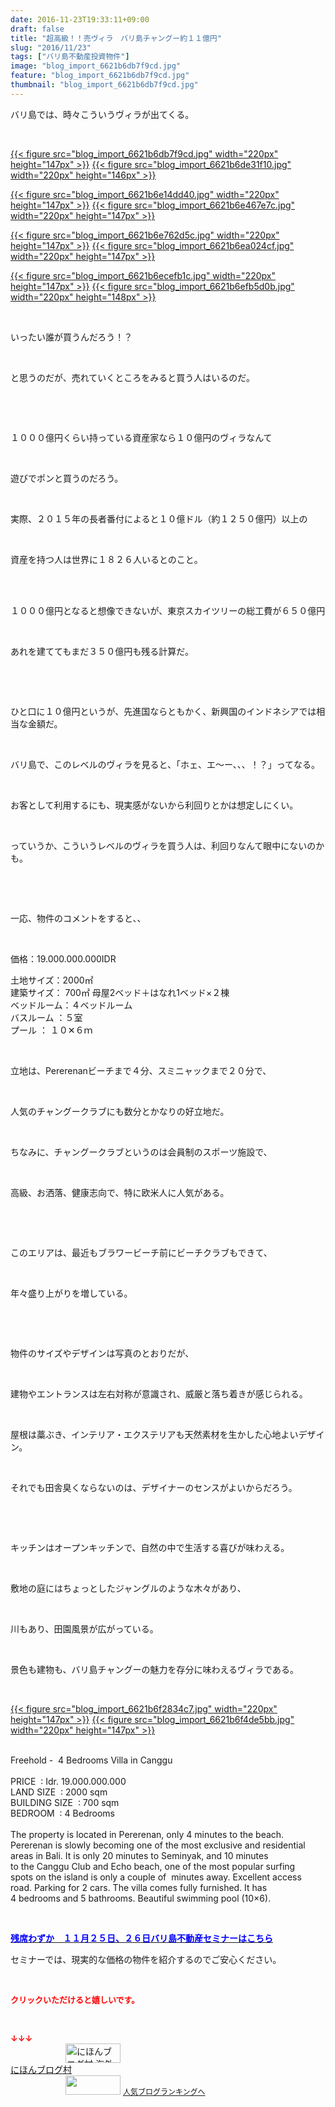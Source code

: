 ```yaml
---
date: 2016-11-23T19:33:11+09:00
draft: false
title: "超高級！！売ヴィラ　バリ島チャングー約１１億円"
slug: "2016/11/23"
tags: ["バリ島不動産投資物件"]
image: "blog_import_6621b6db7f9cd.jpg"
feature: "blog_import_6621b6db7f9cd.jpg"
thumbnail: "blog_import_6621b6db7f9cd.jpg"
---
```

<p>バリ島では、時々こういうヴィラが出てくる。</p><p> </p><p><a href="blog_import_6621b6dc95650.jpg">{{< figure src="blog_import_6621b6db7f9cd.jpg" width="220px" height="147px" >}}</a> <a href="blog_import_6621b6df9d091.jpg">{{< figure src="blog_import_6621b6de31f10.jpg" width="220px" height="146px" >}}</a></p><p><a href="blog_import_6621b6e264f82.jpg">{{< figure src="blog_import_6621b6e14dd40.jpg" width="220px" height="147px" >}}</a> <a href="blog_import_6621b6e57d506.jpg">{{< figure src="blog_import_6621b6e467e7c.jpg" width="220px" height="147px" >}}</a></p><p><a href="blog_import_6621b6e879790.jpg">{{< figure src="blog_import_6621b6e762d5c.jpg" width="220px" height="147px" >}}</a> <a href="blog_import_6621b6eb3d975.jpg">{{< figure src="blog_import_6621b6ea024cf.jpg" width="220px" height="147px" >}}</a></p><p><a href="blog_import_6621b6ee107de.jpg">{{< figure src="blog_import_6621b6ecefb1c.jpg" width="220px" height="147px" >}}</a> <a href="blog_import_6621b6f0cbf83.jpg">{{< figure src="blog_import_6621b6efb5d0b.jpg" width="220px" height="148px" >}}</a></p><p> </p><p>いったい誰が買うんだろう！？</p><p> </p><p>と思うのだが、売れていくところをみると買う人はいるのだ。</p><p> </p><p> </p><p>１０００億円くらい持っている資産家なら１０億円のヴィラなんて</p><p> </p><p>遊びでポンと買うのだろう。</p><p> </p><p>実際、２０１５年の長者番付によると１０億ドル（約１２５０億円）以上の</p><p> </p><p>資産を持つ人は世界に１８２６人いるとのこと。</p><p> </p><p><br/>１０００億円となると想像できないが、東京スカイツリーの総工費が６５０億円</p><p> </p><p>あれを建ててもまだ３５０億円も残る計算だ。</p><p> </p><p> </p><p>ひと口に１０億円というが、先進国ならともかく、新興国のインドネシアでは相当な金額だ。</p><p> </p><p>バリ島で、このレベルのヴィラを見ると、「ホェ、エ～ー、、、！？」ってなる。</p><p> </p><p>お客として利用するにも、現実感がないから利回りとかは想定しにくい。</p><p> </p><p>っていうか、こういうレベルのヴィラを買う人は、利回りなんて眼中にないのかも。</p><p> </p><p> </p><p>一応、物件のコメントをすると、、</p><p> </p><p>価格：19.000.000.000IDR</p><p>土地サイズ：2000㎡<br/>建築サイズ： 700㎡ 母屋2ベッド＋はなれ1ベッド×２棟<br/>ベッドルーム：４ベッドルーム<br/>バスルーム ：５室<br/>プール ： １０✕６ｍ</p><p> </p><p>立地は、Pererenanビーチまで４分、スミニャックまで２０分で、</p><p> </p><p>人気のチャングークラブにも数分とかなりの好立地だ。</p><p> </p><p>ちなみに、チャングークラブというのは会員制のスポーツ施設で、</p><p> </p><p>高級、お洒落、健康志向で、特に欧米人に人気がある。</p><p> </p><p> </p><p>このエリアは、最近もブラワービーチ前にビーチクラブもできて、</p><p> </p><p>年々盛り上がりを増している。</p><p> </p><p> </p><p>物件のサイズやデザインは写真のとおりだが、</p><p> </p><p>建物やエントランスは左右対称が意識され、威厳と落ち着きが感じられる。</p><p> </p><p>屋根は藁ぶき、インテリア・エクステリアも天然素材を生かした心地よいデザイン。</p><p> </p><p>それでも田舎臭くならないのは、デザイナーのセンスがよいからだろう。</p><p> </p><p> </p><p>キッチンはオープンキッチンで、自然の中で生活する喜びが味わえる。</p><p> </p><p>敷地の庭にはちょっとしたジャングルのような木々があり、</p><p> </p><p>川もあり、田園風景が広がっている。</p><p> </p><p>景色も建物も、バリ島チャングーの魅力を存分に味わえるヴィラである。</p><p> </p><p><a href="blog_import_6621b6f3a03b4.jpg">{{< figure src="blog_import_6621b6f2834c7.jpg" width="220px" height="147px" >}}</a> <a href="blog_import_6621b6f62ceff.jpg">{{< figure src="blog_import_6621b6f4de5bb.jpg" width="220px" height="147px" >}}</a></p><p><br/>Freehold -  4 Bedrooms Villa in Canggu        <br/>        <br/>PRICE  : Idr. 19.000.000.000       <br/>LAND SIZE  : 2000 sqm    <br/>BUILDING SIZE  : 700 sqm    <br/>BEDROOM  : 4 Bedrooms <br/>   <br/>The property is located in Pererenan, only 4 minutes to the beach.       <br/>Pererenan is slowly becoming one of the most exclusive and residential      <br/>areas in Bali. It is only 20 minutes to Seminyak, and 10 minutes       <br/>to the Canggu Club and Echo beach, one of the most popular surfing       <br/>spots on the island is only a couple of  minutes away. Excellent access       <br/>road. Parking for 2 cars. The villa comes fully furnished. It has       <br/>4 bedrooms and 5 bathrooms. Beautiful swimming pool (10×6).      </p><p> </p><p><a href="iin.co.jp" target="_blank"><span style="text-decoration: underline;"><span style="color: rgb(0, 0, 255);"><span style="font-weight: bold;">残席わずか　１１月２５日、２６日バリ島不動産セミナーはこちら</span></span></span></a></p><p>セミナーでは、現実的な価格の物件を紹介するのでご安心ください。</p><p> </p><p><font color="#ff0000" size="2"><strong>クリックいただけると嬉しいです。</strong></font></p><p> </p><p><font color="#ff0000" size="2"><strong>↓↓↓</strong></font><br/><a href="ranking.html?p_cid=01260127" target="_blank"><img width="88" height="31" alt="にほんブログ村 海外生活ブログ バリ島情報へ" src="data:image/svg+xml;charset=utf-8,%3Csvg%20xmlns%3D%22http%3A%2F%2Fwww.w3.org%2F2000%2Fsvg%22%20title%3D%22Placeholder%20for%20Images%22%20role%3D%22presentation%22%20viewBox%3D%220%200%2088%2031%22%20%2F%3E" border="0" data-src="https://img-proxy.blog-video.jp/images?url=http%3A%2F%2Foverseas.blogmura.com%2Fbali%2Fimg%2Fbali88_31.gif" style="aspect-ratio: auto 88 / 31;"/><noscript><img width="88" height="31" alt="にほんブログ村 海外生活ブログ バリ島情報へ" src="https://img-proxy.blog-video.jp/images?url=http%3A%2F%2Foverseas.blogmura.com%2Fbali%2Fimg%2Fbali88_31.gif" border="0"></noscript></a><br/><a href="ranking.html?p_cid=01260127" target="_blank">にほんブログ村</a><br/><a title="人気ブログランキングへ" href="link.php?1804582"><img width="88" height="31" src="data:image/svg+xml;charset=utf-8,%3Csvg%20xmlns%3D%22http%3A%2F%2Fwww.w3.org%2F2000%2Fsvg%22%20title%3D%22Placeholder%20for%20Images%22%20role%3D%22presentation%22%20viewBox%3D%220%200%2088%2031%22%20%2F%3E" border="0" data-src="https://blog.with2.net/img/banner/banner_22.gif" style="aspect-ratio: auto 88 / 31;"/><noscript><img width="88" height="31" src="https://blog.with2.net/img/banner/banner_22.gif" border="0"></noscript></a> <a style="font-size: 12px;" href="link.php?1804582">人気ブログランキングへ</a></p>

